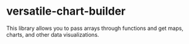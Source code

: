# versatile-chart-builder
This library allows you to pass arrays through functions and get maps, charts, and other data visualizations.
